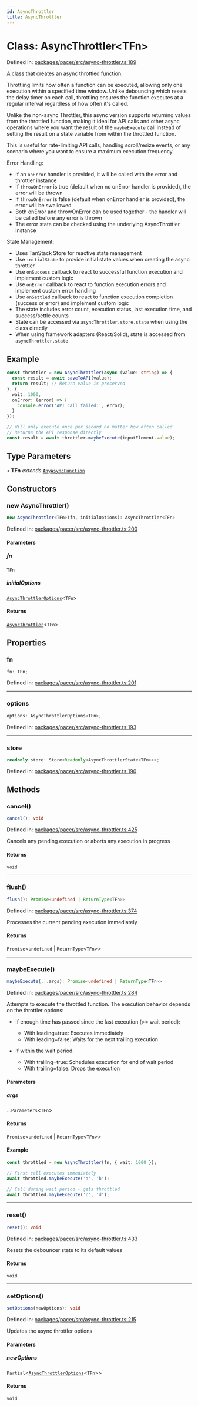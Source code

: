 ```yaml
---
id: AsyncThrottler
title: AsyncThrottler
---
```


<!-- DO NOT EDIT: this page is autogenerated from the type comments -->

# Class: AsyncThrottler\<TFn\>

Defined in: [packages/pacer/src/async-throttler.ts:189](https://github.com/TanStack/pacer/blob/main/packages/pacer/src/async-throttler.ts#L189)

A class that creates an async throttled function.

Throttling limits how often a function can be executed, allowing only one execution within a specified time window.
Unlike debouncing which resets the delay timer on each call, throttling ensures the function executes at a
regular interval regardless of how often it's called.

Unlike the non-async Throttler, this async version supports returning values from the throttled function,
making it ideal for API calls and other async operations where you want the result of the `maybeExecute` call
instead of setting the result on a state variable from within the throttled function.

This is useful for rate-limiting API calls, handling scroll/resize events, or any scenario where you want to
ensure a maximum execution frequency.

Error Handling:
- If an `onError` handler is provided, it will be called with the error and throttler instance
- If `throwOnError` is true (default when no onError handler is provided), the error will be thrown
- If `throwOnError` is false (default when onError handler is provided), the error will be swallowed
- Both onError and throwOnError can be used together - the handler will be called before any error is thrown
- The error state can be checked using the underlying AsyncThrottler instance

State Management:
- Uses TanStack Store for reactive state management
- Use `initialState` to provide initial state values when creating the async throttler
- Use `onSuccess` callback to react to successful function execution and implement custom logic
- Use `onError` callback to react to function execution errors and implement custom error handling
- Use `onSettled` callback to react to function execution completion (success or error) and implement custom logic
- The state includes error count, execution status, last execution time, and success/settle counts
- State can be accessed via `asyncThrottler.store.state` when using the class directly
- When using framework adapters (React/Solid), state is accessed from `asyncThrottler.state`

## Example

```ts
const throttler = new AsyncThrottler(async (value: string) => {
  const result = await saveToAPI(value);
  return result; // Return value is preserved
}, {
  wait: 1000,
  onError: (error) => {
    console.error('API call failed:', error);
  }
});

// Will only execute once per second no matter how often called
// Returns the API response directly
const result = await throttler.maybeExecute(inputElement.value);
```

## Type Parameters

• **TFn** *extends* [`AnyAsyncFunction`](../../type-aliases/anyasyncfunction.md)

## Constructors

### new AsyncThrottler()

```ts
new AsyncThrottler<TFn>(fn, initialOptions): AsyncThrottler<TFn>
```

Defined in: [packages/pacer/src/async-throttler.ts:200](https://github.com/TanStack/pacer/blob/main/packages/pacer/src/async-throttler.ts#L200)

#### Parameters

##### fn

`TFn`

##### initialOptions

[`AsyncThrottlerOptions`](../../interfaces/asyncthrottleroptions.md)\<`TFn`\>

#### Returns

[`AsyncThrottler`](../asyncthrottler.md)\<`TFn`\>

## Properties

### fn

```ts
fn: TFn;
```

Defined in: [packages/pacer/src/async-throttler.ts:201](https://github.com/TanStack/pacer/blob/main/packages/pacer/src/async-throttler.ts#L201)

***

### options

```ts
options: AsyncThrottlerOptions<TFn>;
```

Defined in: [packages/pacer/src/async-throttler.ts:193](https://github.com/TanStack/pacer/blob/main/packages/pacer/src/async-throttler.ts#L193)

***

### store

```ts
readonly store: Store<Readonly<AsyncThrottlerState<TFn>>>;
```

Defined in: [packages/pacer/src/async-throttler.ts:190](https://github.com/TanStack/pacer/blob/main/packages/pacer/src/async-throttler.ts#L190)

## Methods

### cancel()

```ts
cancel(): void
```

Defined in: [packages/pacer/src/async-throttler.ts:425](https://github.com/TanStack/pacer/blob/main/packages/pacer/src/async-throttler.ts#L425)

Cancels any pending execution or aborts any execution in progress

#### Returns

`void`

***

### flush()

```ts
flush(): Promise<undefined | ReturnType<TFn>>
```

Defined in: [packages/pacer/src/async-throttler.ts:374](https://github.com/TanStack/pacer/blob/main/packages/pacer/src/async-throttler.ts#L374)

Processes the current pending execution immediately

#### Returns

`Promise`\<`undefined` \| `ReturnType`\<`TFn`\>\>

***

### maybeExecute()

```ts
maybeExecute(...args): Promise<undefined | ReturnType<TFn>>
```

Defined in: [packages/pacer/src/async-throttler.ts:284](https://github.com/TanStack/pacer/blob/main/packages/pacer/src/async-throttler.ts#L284)

Attempts to execute the throttled function. The execution behavior depends on the throttler options:

- If enough time has passed since the last execution (>= wait period):
  - With leading=true: Executes immediately
  - With leading=false: Waits for the next trailing execution

- If within the wait period:
  - With trailing=true: Schedules execution for end of wait period
  - With trailing=false: Drops the execution

#### Parameters

##### args

...`Parameters`\<`TFn`\>

#### Returns

`Promise`\<`undefined` \| `ReturnType`\<`TFn`\>\>

#### Example

```ts
const throttled = new AsyncThrottler(fn, { wait: 1000 });

// First call executes immediately
await throttled.maybeExecute('a', 'b');

// Call during wait period - gets throttled
await throttled.maybeExecute('c', 'd');
```

***

### reset()

```ts
reset(): void
```

Defined in: [packages/pacer/src/async-throttler.ts:433](https://github.com/TanStack/pacer/blob/main/packages/pacer/src/async-throttler.ts#L433)

Resets the debouncer state to its default values

#### Returns

`void`

***

### setOptions()

```ts
setOptions(newOptions): void
```

Defined in: [packages/pacer/src/async-throttler.ts:215](https://github.com/TanStack/pacer/blob/main/packages/pacer/src/async-throttler.ts#L215)

Updates the async throttler options

#### Parameters

##### newOptions

`Partial`\<[`AsyncThrottlerOptions`](../../interfaces/asyncthrottleroptions.md)\<`TFn`\>\>

#### Returns

`void`
